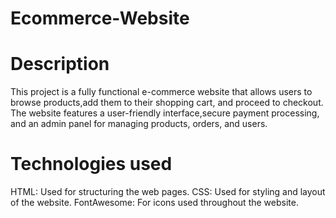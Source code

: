 # Ecommerce-Website
# Description
This project is a fully functional e-commerce website that allows users to browse products,add them to their shopping cart, and proceed to checkout. The website features a user-friendly interface,secure payment processing, and an admin panel for managing products, orders, and users.
# Technologies used
HTML: Used for structuring the web pages.
CSS: Used for styling and layout of the website.
FontAwesome: For icons used throughout the website.


